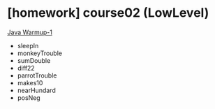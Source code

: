 # \[homework] course02 (LowLevel)

[Java Warmup-1](https://codingbat.com/java/Warmup-1)

* sleepIn
* monkeyTrouble
* sumDouble
* diff22
* parrotTrouble
* makes10
* nearHundard
* posNeg
